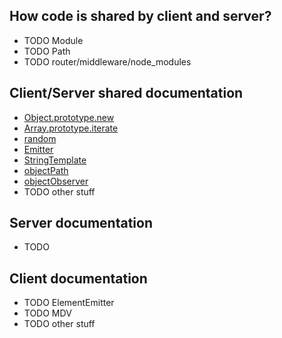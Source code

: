 ## How code is shared by client and server?

- TODO Module
- TODO Path
- TODO router/middleware/node_modules

## Client/Server shared documentation

- [Object.prototype.new](/app/node_modules/core/Object.prototype.new)
- [Array.prototype.iterate](/app/node_modules/Array.prototype.iterate)
- [random](/app/node_modules/random)
- [Emitter](/app/node_modules/emitter)
- [StringTemplate](/app/node_modules/StringTemplate)
- [objectPath](/app/node_modules/objectPath)
- [objectObserver](/app/node_modules/objectObserver)
- TODO other stuff

## Server documentation

- TODO

## Client documentation

- TODO ElementEmitter
- TODO MDV
- TODO other stuff
